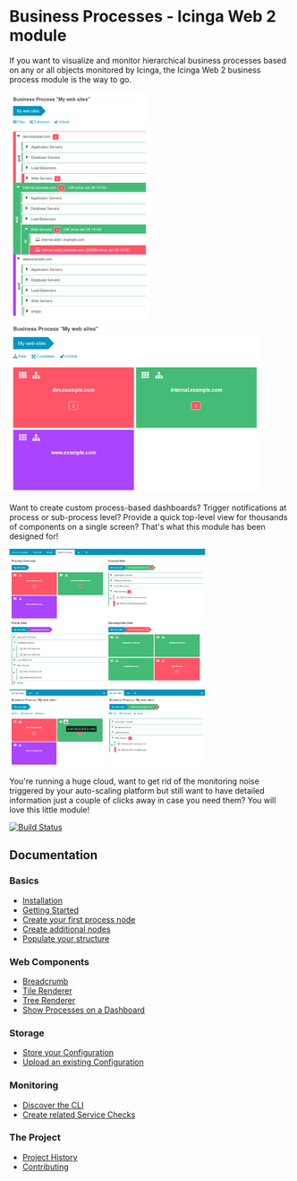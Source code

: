 Business Processes - Icinga Web 2 module
========================================

If you want to visualize and monitor hierarchical business processes based on
any or all objects monitored by Icinga, the Icinga Web 2 business process
module is the way to go.

[![Tree View](doc/screenshot/00_preview/0001_preview-tree-view.png)](doc/14-Web-Components-Tree-Renderer.md)
[![Tile View](doc/screenshot/00_preview/0002_preview_tile_view.png)](doc/13-Web-Components-Tile-Renderer.md)

Want to create custom process-based dashboards? Trigger notifications at
process or sub-process level? Provide a quick top-level view for thousands of
components on a single screen? That's what this module has been designed for!

[![Dashboard](doc/screenshot/00_preview/0003_preview_businessprocesses_on_dashboard.png)](doc/16-Add-To-Dashboard.md)
[![Split View](doc/screenshot/00_preview/0004_preview_tile_and_subtree.png)](doc/13-Web-Components-Tile-Renderer.md)

You're running a huge cloud, want to get rid of the monitoring noise triggered
by your auto-scaling platform but still want to have detailed information just
a couple of clicks away in case you need them? You will love this little module!

[![Build Status](https://travis-ci.org/Icinga/icingaweb2-module-businessprocess.svg?branch=master)](https://travis-ci.org/Icinga/icingaweb2-module-businessprocess)

Documentation
-------------

### Basics
* [Installation](doc/01-Installation.md)
* [Getting Started](doc/02-Getting-Started.md)
* [Create your first process node](doc/03-Create-your-first-process-node.md)
* [Create additional nodes](doc/04-Create-additional-nodes.md)
* [Populate your structure](doc/05-Populate-your-structure.md)

### Web Components
* [Breadcrumb](doc/12-Web-Components-Breadcrumb.md)
* [Tile Renderer](doc/13-Web-Components-Tile-Renderer.md)
* [Tree Renderer](doc/14-Web-Components-Tree-Renderer.md)
* [Show Processes on a Dashboard](doc/16-Add-To-Dashboard.md)

### Storage
* [Store your Configuration](doc/21-Store-Config.md)
* [Upload an existing Configuration](doc/22-Upload-Config.md)

### Monitoring
* [Discover the CLI](doc/31-Discover-the-CLI.md)
* [Create related Service Checks](doc/32-Create-Service-Checks.md)

### The Project
* [Project History](doc/81-History.md)
* [Contributing](doc/84-Contributing.md)
